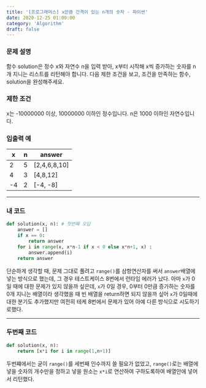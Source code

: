 ```yaml
---
title: '[프로그래머스] x만큼 간격이 있는 n개의 숫자 - 파이썬'
date: 2020-12-25 01:00:00
category: 'Algorithm'
draft: false
---
```

### 문제 설명
함수 solution은 정수 x와 자연수 n을 입력 받아, x부터 시작해 x씩 증가하는 숫자를 n개 지니는 리스트를 리턴해야 합니다. 다음 제한 조건을 보고, 조건을 만족하는 함수, solution을 완성해주세요.


### 제한 조건
x는 -10000000 이상, 10000000 이하인 정수입니다.
n은 1000 이하인 자연수입니다.


### 입출력 예
|x|	n|	answer|
|---|---|---|
|2	|5	|[2,4,6,8,10]|
|4|	3|	[4,8,12]|
|-4|	2|	[-4, -8]|
---


###  내 코드 
```python
def solution(x, n): # 첫번째 오답
    answer = []
    if x == 0:
        return answer
    for i in range(x, x*n-1 if x < 0 else x*n+1, x) :
        answer.append(i)
    return answer


```
단순하게 생각할 때, 문제 그대로 풀려고 `range()`를 삼항연산자를 써서 `answer`배열에 넣는 방식으로 했는데, 그 경우 테스트케이스 8번에서 런타임 에러가 났다. 아마 `x`가 0일 때에 대한 문제가 있지 않을까 싶은데, `x`가 0일 경우, 0부터 0만큼 증가하는 숫자를 0개 지니는 배열이라 생각했을 때 빈 배열을 return하면 되지 않을까 싶어 `x`가 0일때에 대한 분기도 추가했지만 여전히 테케 8번에서 문제가 있어 아예 다른 방식으로 시도하기로했다.


---


### 두번째 코드
```python
def solution(x, n): 
    return [x*i for i in range(1,n+1)]
```
두번쨰에서는 굳이 `range()`를 세번째 인수까지 쓸 필요가 없었고, `range()`로는 배열에 넣을 숫자의 개수만을 정하고 넣을 원소는 `x*i`로 연산하여 구하도록하여 배열안에 넣어서 리턴했다.